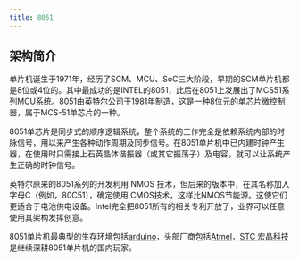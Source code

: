 ```yaml
---
title: 8051
---
```


## 架构简介

单片机诞生于1971年，经历了SCM、MCU、SoC三大阶段，早期的SCM单片机都是8位或4位的。其中最成功的是INTEL的8051，此后在8051上发展出了MCS51系列MCU系统。8051由英特尔公司于1981年制造，这是一种8位元的单芯片微控制器，属于MCS-51单芯片的一种。

8051单芯片是同步式的顺序逻辑系统，整个系统的工作完全是依赖系统内部的时脉信号，用以来产生各种动作周期及同步信号。在8051单片机中已内建时钟产生器，在使用时只需接上石英晶体谐振器（或其它振荡子）及电容，就可以让系统产生正确的时钟信号。

英特尔原来的8051系列的开发利用 NMOS 技术，但后来的版本中，在其名称加入字母C（例如，80C51），确定使用 CMOS技术，这样比NMOS节能源。这使它们更适合于电池供电设备。Intel完全把8051所有的相关专利开放了，业界可以任意使用其架构发挥创意。

8051单片机最典型的生存环境包括[arduino](https://www.arduino.cc)，头部厂商包括[Atmel](https://www.atmel.com)，[STC 宏晶科技](http://www.stcmcu.com/index.htm) 是继续深耕8051单片机的国内玩家。
